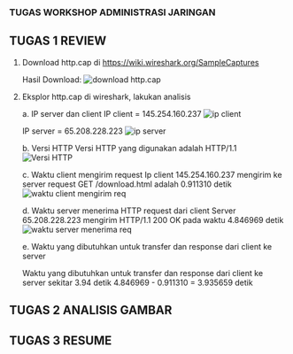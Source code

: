 ### TUGAS WORKSHOP ADMINISTRASI JARINGAN 

## TUGAS 1 REVIEW
  1. Download http.cap di https://wiki.wireshark.org/SampleCaptures

     Hasil Download:
     ![download http.cap](https://github.com/Kansaadeneva/AdminJaringan2025/issues/1#issue-2865980429)

     
  3. Eksplor http.cap di wireshark, lakukan analisis

     a. IP server dan client
        IP client = 145.254.160.237
        ![ip client](https://github.com/Kansaadeneva/AdminJaringan2025/issues/5#issue-2866162924)
     
        IP server = 65.208.228.223
        ![ip server](https://github.com/Kansaadeneva/AdminJaringan2025/issues/5#issue-2866162924)
     
     b. Versi HTTP
        Versi HTTP yang digunakan adalah HTTP/1.1
        ![Versi HTTP](https://github.com/Kansaadeneva/AdminJaringan2025/issues/4#issue-2866143869)
     
     c. Waktu client mengirim request
        Ip client 145.254.160.237 mengirim ke server request GET /download.html adalah 0.911310 detik
        ![waktu client mengirim req](https://github.com/Kansaadeneva/AdminJaringan2025/issues/2#issue-2866135380)
     
     d. Waktu server menerima HTTP request dari client
        Server 65.208.228.223 mengirim HTTP/1.1 200 OK pada waktu 4.846969 detik
        ![waktu server menerima req](https://github.com/Kansaadeneva/AdminJaringan2025/issues/3#issue-2866139406)
     
     e. Waktu yang dibutuhkan untuk transfer dan response dari client ke server

        Waktu yang dibutuhkan untuk transfer dan response dari client ke server sekitar 3.94 detik
        4.846969 - 0.911310 = 3.935659 detik


## TUGAS 2 ANALISIS GAMBAR

## TUGAS 3 RESUME
